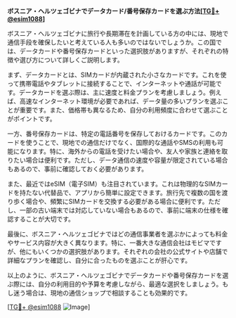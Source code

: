 **ボスニア・ヘルツェゴビナでデータカード/番号保存カードを選ぶ方法[[TG💪+ @esim1088](https://t.me/s/esim1088)]**

ボスニア・ヘルツェゴビナに旅行や長期滞在を計画している方の中には、現地で通信手段を確保したいと考えている人も多いのではないでしょうか。この国では、データカードや番号保存カードといった選択肢がありますが、それぞれの特徴や選び方について詳しくご説明します。

まず、データカードとは、SIMカードが内蔵された小さなカードです。これを使って携帯電話やタブレットに接続することで、インターネットや通話が可能です。データカードを選ぶ際は、主に速度と料金プランを考慮しましょう。例えば、高速なインターネット環境が必要であれば、データ量の多いプランを選ぶことが重要です。また、価格帯も異なるため、自分の利用頻度に合わせて選ぶことがポイントです。

一方、番号保存カードは、特定の電話番号を保存しておけるカードです。このカードを使うことで、現地での通信だけでなく、国際的な通話やSMSの利用も可能になります。特に、海外からの電話を受けたい場合や、友人や家族と連絡を取りたい場合は便利です。ただし、データ通信の速度や容量が限定されている場合もあるので、事前に確認しておく必要があります。

また、最近ではeSIM（電子SIM）も注目されています。これは物理的なSIMカードを持たない代替品で、アプリから簡単に設定できます。旅行先で複数の国を渡り歩く場合や、頻繁にSIMカードを交換する必要がある場合に便利です。ただし、一部の古い端末では対応していない場合もあるので、事前に端末の仕様を確認することが大切です。

最後に、ボスニア・ヘルツェゴビナではどの通信事業者を選ぶかによっても料金やサービス内容が大きく異なります。特に、一番大きな通信会社はモビマですが、他にもいくつかの選択肢があります。それぞれの会社の公式サイトや店舗で詳細なプランを確認し、自分に合ったものを選ぶことが肝心です。

以上のように、ボスニア・ヘルツェゴビナでデータカードや番号保存カードを選ぶ際には、自分の利用目的や予算を考慮しながら、最適な選択をしましょう。もし迷う場合は、現地の通信ショップで相談することも効果的です。

[[TG💪+ @esim1088](https://t.me/s/esim1088) ![Image](https://i.postimg.cc/Y0z9fWf4/image.png)]